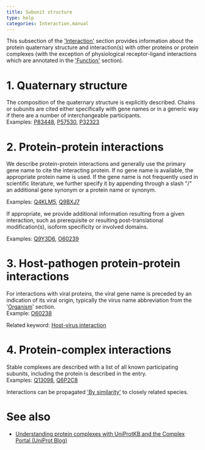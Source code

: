 ```yaml
---
title: Subunit structure
type: help
categories: Interaction,manual
---
```


This subsection of the ['Interaction'](https://www.uniprot.org/help/interaction_section) section provides information about the protein quaternary structure and interaction(s) with other proteins or protein complexes (with the exception of physiological receptor-ligand interactions which are annotated in the ['Function'](https://www.uniprot.org/help/function_section) section).

# 1. Quaternary structure

The composition of the quaternary structure is explicitly described. Chains or subunits are cited either specifically with gene names or in a generic way if there are a number of interchangeable participants.  
Examples: [P83448](https://www.uniprot.org/uniprotkb/P83448#interaction), [P57530](https://www.uniprot.org/uniprotkb/P57530#interaction), [P32323](https://www.uniprot.org/uniprotkb/P32323#interaction)

# 2. Protein-protein interactions

We describe protein-protein interactions and generally use the primary gene name to cite the interacting protein. If no gene name is available, the appropriate protein name is used. If the gene name is not frequently used in scientific literature, we further specify it by appending through a slash "/" an additional gene synonym or a protein name or synonym.

Examples: [Q4KLM5](https://www.uniprot.org/uniprotkb/Q4KLM5#interaction), [Q9BXJ7](https://www.uniprot.org/uniprotkb/Q9BXJ7#interaction)

If appropriate, we provide additional information resulting from a given interaction, such as prerequisite or resulting post-translational modification(s), isoform specificity or involved domains.

Examples: [Q9Y3D6](https://www.uniprot.org/uniprotkb/Q9Y3D6#interaction), [O60239](https://www.uniprot.org/uniprotkb/O60239#interaction)

# 3. Host-pathogen protein-protein interactions

For interactions with viral proteins, the viral gene name is preceded by an indication of its viral origin, typically the virus name abbreviation from the '[Organism](https://www.uniprot.org/help/organism-name)' section.  
Example: [O60238](https://www.uniprot.org/uniprotkb/O60238#interaction)

Related keyword: [Host-virus interaction](https://www.uniprot.org/keywords/945)

# 4. Protein-complex interactions

Stable complexes are described with a list of all known participating subunits, including the protein is described in the entry.  
Examples: [Q13098](https://www.uniprot.org/uniprotkb/Q13098#interaction), [Q6P2C8](https://www.uniprot.org/uniprotkb/Q6P2C8#interaction)

Interactions can be propagated ['By similarity'](https://www.uniprot.org/help/evidences#ECO:0000250) to closely related species.

# See also

- [Understanding protein complexes with UniProtKB and the Complex Portal (UniProt Blog)](https://insideuniprot.blogspot.com/2020/02/understanding-protein-complexes-with.html)
